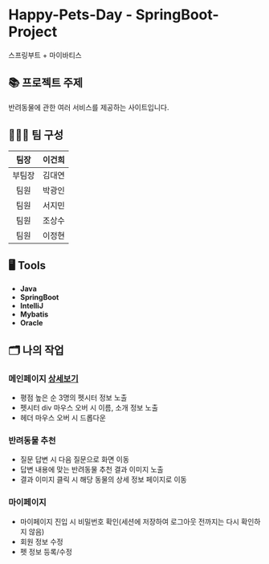 # Happy-Pets-Day - SpringBoot-Project
스프링부트 + 마이바티스

## 📚 프로젝트 주제
반려동물에 관한 여러 서비스를 제공하는 사이트입니다.

## 🧑‍🤝‍🧑 팀 구성

|팀장|이건희|           
|:--:|:--:|
|부팀장|김대연| 
|팀원|박광인| 
|팀원|서지민| 
|팀원|조상수| 
|팀원|이정현|

## 🖥 Tools
- **Java**
- **SpringBoot**
- **IntelliJ**
- **Mybatis**
- **Oracle**

## 🗂 나의 작업
### 메인페이지 <a href="https://github.com/lee-geon-hee/happy-pets-day/wiki/%EA%B8%B0%EB%8A%A5%EC%86%8C%EA%B0%9C(%EB%A9%94%EC%9D%B8-%ED%8E%98%EC%9D%B4%EC%A7%80)"> 상세보기</a>
- 평점 높은 순 3명의 펫시터 정보 노출
- 펫시터 div 마우스 오버 시 이름, 소개 정보 노출
- 헤더 마우스 오버 시 드롭다운
### 반려동물 추천
- 질문 답변 시 다음 질문으로 화면 이동
- 답변 내용에 맞는 반려동물 추천 결과 이미지 노출
- 결과 이미지 클릭 시 해당 동물의 상세 정보 페이지로 이동
### 마이페이지
- 마이페이지 진입 시 비밀번호 확인(세션에 저장하여 로그아웃 전까지는 다시 확인하지 않음)
- 회원 정보 수정
- 펫 정보 등록/수정
